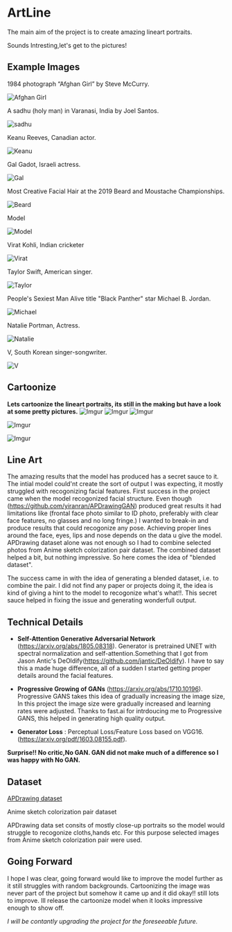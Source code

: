 # ArtLine

The main aim of the project is to create amazing lineart portraits. 

Sounds Intresting,let's get to the pictures!


## Example Images

1984 photograph “Afghan Girl” by Steve McCurry.

![Afghan Girl](https://i.imgur.com/NDE3QW4.jpg)

A sadhu (holy man) in Varanasi, India by Joel Santos.

![sadhu](https://i.imgur.com/PXLTBbJ.jpg)

Keanu Reeves, Canadian actor.

![Keanu](https://i.imgur.com/labkc8V.jpg)

Gal Gadot, Israeli actress.

![Gal](https://i.imgur.com/bF91WY6.jpg)

Most Creative Facial Hair at the 2019 Beard and Moustache Championships.

![Beard](https://i.imgur.com/yNtwLCJ.jpg)

Model

![Model](https://i.imgur.com/RKTdhHc.jpg)

Virat Kohli, Indian cricketer

![Virat](https://i.imgur.com/jg76waU.jpg)

Taylor Swift, American singer.

![Taylor](https://i.imgur.com/oZzJqw5.jpg)

People's Sexiest Man Alive title  "Black Panther" star Michael B. Jordan.

![Michael](https://i.imgur.com/apAGk7M.jpg)

Natalie Portman, Actress.

![Natalie](https://i.imgur.com/pmaJ6fl.jpg)

V, South Korean singer-songwriter.

![V](https://i.imgur.com/egQRTYj.jpg)

## Cartoonize

**Lets cartoonize the lineart portraits, its still in the making but have a look at some pretty pictures.**
![Imgur](https://i.imgur.com/CBvaHN4.jpg) 
![Imgur](https://i.imgur.com/whumnDY.jpg)
![Imgur](https://i.imgur.com/JQltbBH.jpg)
    
![Imgur](https://i.imgur.com/qMN2YcY.jpg)

![Imgur](https://i.imgur.com/zjpLHQW.jpg)

## Line Art

The amazing results that the model has produced has a secret sauce to it. The intial model could'nt create the sort of output I was expecting, it mostly struggled with recogonizing facial features. First success in the project came when the model recogonized facial structure. Even though (https://github.com/yiranran/APDrawingGAN) produced great results it had limitations like (frontal face photo similar to ID photo, preferably with clear face features, no glasses and no long fringe.) I wanted to break-in and produce results that could recogonize any pose. Achieving proper lines around the face, eyes, lips and nose depends on the data u give the model. APDrawing dataset alone was not enough so I had to combine selected photos from Anime sketch colorization pair dataset. The combined dataset helped a bit, but nothing impressive. So here comes the idea of "blended dataset".

The success came in with the idea of generating a blended dataset, i.e. to combine the pair. I did not find any paper or projects doing it, the idea is kind of giving a hint to the model to recogonize what's what!!. This secret sauce helped in fixing the issue and generating wonderfull output. 

## Technical Details

* **Self-Attention Generative Adversarial Network** (https://arxiv.org/abs/1805.08318). Generator is pretrained UNET with spectral normalization and self-attention.Something that I got from Jason Antic's DeOldify(https://github.com/jantic/DeOldify). I have to say this a made huge difference, all of a sudden I started getting proper details around the facial features.

* **Progressive Growing of GANs** (https://arxiv.org/abs/1710.10196). Progressive GANS takes this idea of gradually increasing the image size, In this project the image size were gradually increased and learning rates were adjusted. Thanks to fast.ai for intrdoucing me to Progressive GANS, this helped in generating high quality output.

* **Generator Loss** :  Perceptual Loss/Feature Loss based on VGG16. (https://arxiv.org/pdf/1603.08155.pdf).

**Surprise!! No critic,No GAN. GAN did not make much of a difference so I was happy with No GAN.**

## Dataset

[APDrawing dataset](https://cg.cs.tsinghua.edu.cn/people/~Yongjin/APDrawingDB.zip) 

Anime sketch colorization pair dataset

APDrawing data set consits of mostly close-up portraits so the model would struggle to recogonize cloths,hands etc. For this purpose selected images from Anime sketch colorization pair were used.


## Going Forward

I hope I was clear, going forward would like to improve the model further as it still struggles with random backgrounds. Cartoonizing the image was never part of the project but somehow it came up and it did okay!! still lots to improve. Ill release the cartoonize model when it looks impressive enough to show off.

*I will be contantly upgrading the project for the foreseeable future.*








